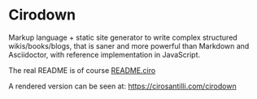 # Cirodown

Markup language + static site generator to write complex structured wikis/books/blogs, that is saner and more powerful than Markdown and Asciidoctor, with reference implementation in JavaScript.

The real README is of course [README.ciro](README.ciro)

A rendered version can be seen at: <https://cirosantilli.com/cirodown>
